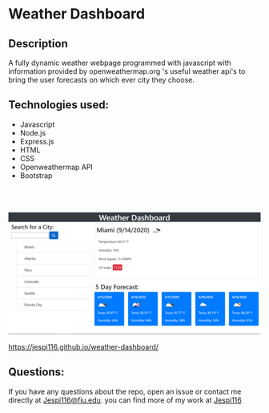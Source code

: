 # Weather Dashboard

## Description

A fully dynamic weather webpage programmed with javascript with information provided by openweathermap.org 's useful weather api's to bring the user forecasts on which ever city they choose.

## Technologies used:

* Javascript
* Node.js
* Express.js
* HTML
* CSS
* Openweathermap API
* Bootstrap 

<br><br>

![](./assets/images/Screenshot.png)

https://jespi116.github.io/weather-dashboard/

## Questions:

If you have any questions about the repo, open an issue or contact me directly at Jespi116@fiu.edu. you can find more of my work at [Jespi116](https://github.com/Jespi116)
